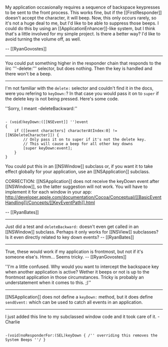 My application occasionally requires a sequence of backspace keypresses to be sent to the front process. This works fine, but if the [[FirstResponder]] doesn't accept the character, it will beep. Now, this only occurs rarely, so it's not a huge deal to me, but I'd like to be able to suppress those beeps. I could do this by using an [[ApplicationEnhancer]]-like system, but I think that's a little involved for my simple project. Is there a better way? I'd like to avoid turning the volume off, as well.

-- [[RyanGovostes]]

----

You could put something higher in the responder chain that responds to the iirc '''-delete:''' selector, but does nothing. Then the key is handled and there won't be a beep.

----

I'm not familiar with the <code>delete:</code> selector and couldn't find it in the docs, were you refering to <code>keyDown:</code>? In that case you would pass it on to <code>super</code> if the delete key is not being pressed. Here's some code.

''Sorry, I meant -deleteBackward:''

<code>
- (void)keyDown:([[NSEvent]] '')event
{
	if ([[event characters] characterAtIndex:0] != [[NSDeleteCharacter]]) {
		// Only pass it on to super if it's not the delete key.
		// This will cause a beep for all other key downs
		[super keyDown:event];
	}
}
</code>

You could put this in an [[NSWindow]] subclass or, if you want it to take effect globally for your application, use an [[NSApplication]] subclass.

CORRECTION: [[NSApplication]] does not receive the keyDown event after [[NSWindow]], so the latter suggestion will not work. You will have to implement it for each window in your app: http://developer.apple.com/documentation/Cocoa/Conceptual/[[BasicEventHandling]]/Concepts/[[KeyEventPath]].html

-- [[RyanBates]]

----

Just did a test and <code>deleteBackward:</code> doesn't even get called in an [[NSWindow]] subclass. Perhaps it only works for [[NSView]] subclasses? Is it even directly related to key down events? -- [[RyanBates]]

----

True, these would work if my application is frontmost, but not if it's someone else's. Hmm... Seems tricky. -- [[RyanGovostes]]

''I'm a little confused. Why would you want to intercept the backspace key when another application is active? Wether it beeps or not is up to the frontmost application in those circumstances. Tricky is probably an understatement when it comes to this. ;)''

----

[[NSApplication]] does not define a <code>keyDown:</code> method, but it does define <code>sendEvent:</code> which can be used to catch all events in an application.

----
I just added this line to my subclassed window code and it took care of it. - Charlie

<code>
-(void)noResponderFor:(SEL)keyDown { /'' overriding this removes the System Beeps ''/ }
</code>